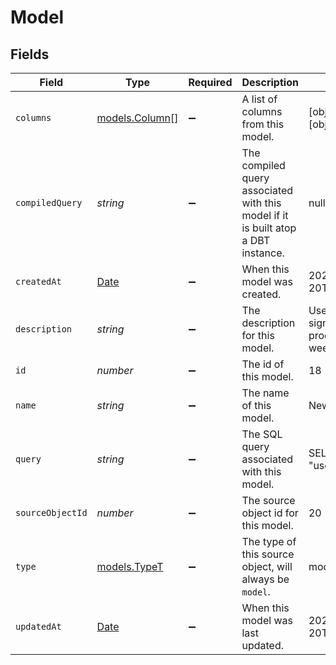 # Model


## Fields

| Field                                                                                         | Type                                                                                          | Required                                                                                      | Description                                                                                   | Example                                                                                       |
| --------------------------------------------------------------------------------------------- | --------------------------------------------------------------------------------------------- | --------------------------------------------------------------------------------------------- | --------------------------------------------------------------------------------------------- | --------------------------------------------------------------------------------------------- |
| `columns`                                                                                     | [models.Column](../models/column.md)[]                                                        | :heavy_minus_sign:                                                                            | A list of columns from this model.                                                            | [object Object],[object Object]                                                               |
| `compiledQuery`                                                                               | *string*                                                                                      | :heavy_minus_sign:                                                                            | The compiled query associated with this model if it is built atop a DBT instance.             | null                                                                                          |
| `createdAt`                                                                                   | [Date](https://developer.mozilla.org/en-US/docs/Web/JavaScript/Reference/Global_Objects/Date) | :heavy_minus_sign:                                                                            | When this model was created.                                                                  | 2021-10-20T02:43:07.120Z                                                                      |
| `description`                                                                                 | *string*                                                                                      | :heavy_minus_sign:                                                                            | The description for this model.                                                               | Users that have signed up for our product in the last week.                                   |
| `id`                                                                                          | *number*                                                                                      | :heavy_minus_sign:                                                                            | The id of this model.                                                                         | 18                                                                                            |
| `name`                                                                                        | *string*                                                                                      | :heavy_minus_sign:                                                                            | The name of this model.                                                                       | New App Users                                                                                 |
| `query`                                                                                       | *string*                                                                                      | :heavy_minus_sign:                                                                            | The SQL query associated with this model.                                                     | SELECT * FROM "users"                                                                         |
| `sourceObjectId`                                                                              | *number*                                                                                      | :heavy_minus_sign:                                                                            | The source object id for this model.                                                          | 20                                                                                            |
| `type`                                                                                        | [models.TypeT](../models/typet.md)                                                            | :heavy_minus_sign:                                                                            | The type of this source object, will always be `model`.                                       | model                                                                                         |
| `updatedAt`                                                                                   | [Date](https://developer.mozilla.org/en-US/docs/Web/JavaScript/Reference/Global_Objects/Date) | :heavy_minus_sign:                                                                            | When this model was last updated.                                                             | 2021-10-20T02:50:35.477Z                                                                      |